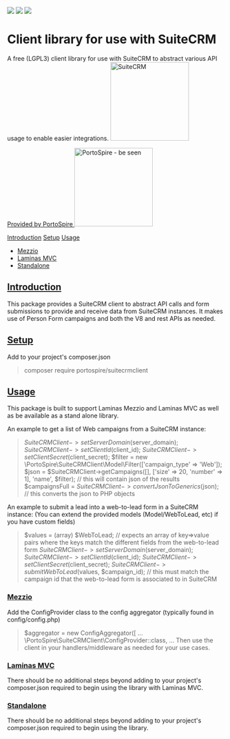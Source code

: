 <img src="https://img.shields.io/github/v/release/PortoSpire/suiteCRMClient" /> <img src="https://img.shields.io/github/languages/code-size/PortoSpire/suiteCRMClient" /> <img src="https://img.shields.io/github/license/PortoSpire/suiteCRMClient" />
# Client library for use with SuiteCRM
A free (LGPL3) client library for use with SuiteCRM to abstract various API usage to enable easier integrations.
<a href="https://suitecrm.com/"><img src="https://assets.portospire.com/psf/img/suite_icon.png" alt="SuiteCRM" width="182" /></a>

<a href="https://www.portospire.com/">Provided by PortoSpire 
    <img src="https://assets.portospire.com/psf/img/portospire%20header.svg" alt="PortoSpire - be seen" width="182" /></a>

[Introduction](#introduction)
[Setup](#setup)
[Usage](#usage)
* [Mezzio](#mezzio)
* [Laminas MVC](#laminasmvc)
* [Standalone](#standalone)
  

## <a name="introduction" href="#introduction">Introduction</a>
This package provides a SuiteCRM client to abstract API calls and form submissions to provide and receive 
data from SuiteCRM instances. It makes use of Person Form campaigns and both the V8 and rest APIs as needed.

## <a name="setup" href="#setup">Setup</a>
Add to your project's composer.json
> composer require portospire/suitecrmclient

## <a name="usage" href="#usage">Usage</a>
This package is built to support Laminas Mezzio and Laminas MVC as well 
as be available as a stand alone library. 

An example to get a list of Web campaigns from a SuiteCRM instance:
> $SuiteCRMClient->setServerDomain($server_domain);
> $SuiteCRMClient->setClientId($client_id);
> $SuiteCRMClient->setClientSecret($client_secret);
> $filter = new \PortoSpire\SuiteCRMClient\Model\Filter(['campaign_type' => 'Web']);
> $json = $SuiteCRMClient->getCampaigns([], ['size' => 20, 'number' => 1], 'name', $filter); // this will contain json of the results
> $campaignsFull = $SuiteCRMClient->convertJsonToGenerics($json); // this converts the json to PHP objects

An example to submit a lead into a web-to-lead form in a SuiteCRM instance:
(You can extend the provided models (Model/WebToLead, etc) if you have custom fields)
> $values = (array) $WebToLead; // expects an array of key=>value pairs where the keys match the different fields from the web-to-lead form
> $SuiteCRMClient->setServerDomain($server_domain);
> $SuiteCRMClient->setClientId($client_id);
> $SuiteCRMClient->setClientSecret($client_secret);
> $SuiteCRMClient->submitWebToLead($values, $campaign_id); // this must match the campaign id that the web-to-lead form is associated to in SuiteCRM

### <a name="mezzio" href="#mezzio">Mezzio</a>
Add the ConfigProvider class to the config aggregator (typically found in config/config.php)
> $aggregator = new ConfigAggregator([
> ...
> \PortoSpire\SuiteCRMClient\ConfigProvider::class,
> ...
Then use the client in your handlers/middleware as needed for your use cases.


### <a name="laminasmvc" href="#laminasmvc">Laminas MVC</a>
There should be no additional steps beyond adding to your project's composer.json required to begin using the library with Laminas MVC.

### <a name="standalone" href="#standalone">Standalone</a>
There should be no additional steps beyond adding to your project's composer.json required to begin using the library.